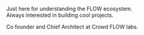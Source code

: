 Just here for understanding the FLOW ecosystem.  
Always interested in building cool projects. 

Co founder and Chief Architect at Crowd FLOW labs.
